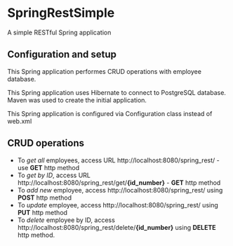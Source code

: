 # SpringRestSimple
A simple RESTful Spring application
## Configuration and setup
This Spring application performes CRUD operations with employee database.

This Spring application uses Hibernate to connect to PostgreSQL database. Maven was used to create the initial application.

This Spring application is configured via Configuration class instead of web.xml
## CRUD operations
* To *get all* employees, access URL http://localhost:8080/spring_rest/ - use **GET** http method
* To *get by ID*, access URL http://localhost:8080/spring_rest/get/**{id_number}** - **GET** http method
* To *add new* employee, access http://localhost:8080/spring_rest/ using **POST** http method
* To *update* employee, access http://localhost:8080/spring_rest/ using **PUT** http method
* To *delete* employee by ID, access http://localhost:8080/spring_rest/delete/**{id_number}** using **DELETE** http method.


